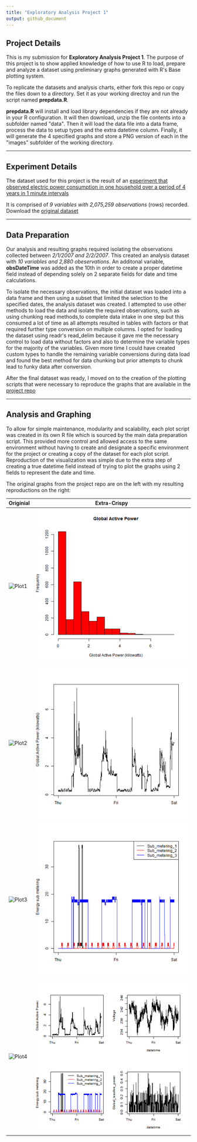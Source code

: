 ```yaml
---
title: "Exploratory Analysis Project 1"
output: github_document
---
```



## Project Details

This is my submission for **Exploratory Analysis Project 1**.  The purpose of this project is to show applied knowledge of how to use R to load, prepare and analyze a dataset using preliminary graphs generated with R's Base plotting system.

To replicate the datasets and analysis charts, either fork this repo or copy the files down to a directory.  Set it as your working directoy and run the script named **prepdata.R**.

**prepdata.R** will install and load library dependencies if they are not already in your R configuration.  It will then download, unzip the file contents into a subfolder named "data".  Then it will load the data file into a data frame, process the data to setup types and the extra datetime column.  Finally, it will generate the 4 specified graphs and store a PNG version of each in the "images" subfolder of the working directory.

------

## Experiment Details

The dataset used for this project is the result of an [experiment that observed electric power consumption in one household over a period of 4 years in 1 minute intervals](https://archive.ics.uci.edu/ml/datasets/Individual+household+electric+power+consumption)

It is comprised of *9 variables with 2,075,259 observations* (rows) recorded.  Download the [original dataset](https://d396qusza40orc.cloudfront.net/exdata%2Fdata%2Fhousehold_power_consumption.zip)

------

## Data Preparation

Our analysis and resulting graphs required isolating the observations collected between *2/1/2007 and 2/2/2007*.  This created an analysis dataset with *10 variables and 2,880 obeservations*.  An additonal variable, **obsDateTime** was added as the 10th in order to create a proper datetime field instead of depending solely on 2 separate fields for date and time calculations.

To isolate the necessary observations, the initial dataset was loaded into a data frame and then using a subset that limited the selection to the specified dates, the analysis dataset was created.  I attempted to use other methods to load the data and isolate the required observations, such as using chunking read methods,to complete data intake in one step but this consumed a lot of time as all attempts resulted in tables with factors or that required further type conversion on multiple columns.  I opted for loading the dataset using readr's read_delim because it gave me the necessary control to load data without factors and also to determine the variable types for the majority of the variables.  Given more time I could have created custom types to handle the remaining variable conversions during data load and found the best method for data chunking but prior attempts to chunk lead to funky data after conversion.

After the final dataset was ready, I moved on to the creation of the plotting scripts that were necessary to reproduce the graphs that are available in the [project repo](https://github.com/rdpeng/ExData_Plotting1)

-----

## Analysis and Graphing

To allow for simple maintenance, modularity and scalability, each plot script was created in its own R file which is sourced by the main data preparation script.  This provided more control and allowed access to the same environment without having to create and designate a specific environment for the project or creating a copy of the dataset for each plot script.  Reproduction of the visualization was simple due to the extra step of creating a true datetime field instead of trying to plot the graphs using 2 fields to represent the date and time.

The original graphs from the project repo are on the left with my resulting reproductions on the right:

|          Originial          |        Extra-Crispy      |
------------------------------|---------------------------
|![Plot1](https://github.com/rdpeng/ExData_Plotting1/raw/master/figure/unnamed-chunk-2.png)|![Plot1](images/Plot1.png)|
|![Plot2](https://github.com/rdpeng/ExData_Plotting1/raw/master/figure/unnamed-chunk-3.png)|![Plot2](images/Plot2.png)|
|![Plot3](https://github.com/rdpeng/ExData_Plotting1/raw/master/figure/unnamed-chunk-4.png)|![Plot3](images/Plot3.png)|
|![Plot4](https://github.com/rdpeng/ExData_Plotting1/raw/master/figure/unnamed-chunk-5.png)|![Plot4](images/Plot4.png)|

